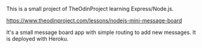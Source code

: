 This is a small project of TheOdinProject learning Express/Node.js.

https://www.theodinproject.com/lessons/nodejs-mini-message-board

It's a small message board app with simple routing to add new messages. It is deployed with Heroku.